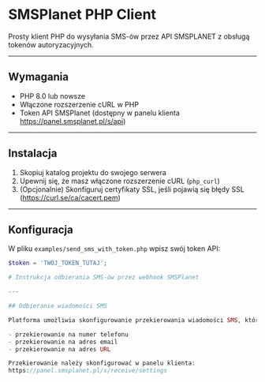 # SMSPlanet PHP Client

Prosty klient PHP do wysyłania SMS-ów przez API SMSPLANET z obsługą tokenów autoryzacyjnych.

---

## Wymagania

- PHP 8.0 lub nowsze
- Włączone rozszerzenie cURL w PHP
- Token API SMSPlanet (dostępny w panelu klienta https://panel.smsplanet.pl/s/api)

---

## Instalacja

1. Skopiuj katalog projektu do swojego serwera 
2. Upewnij się, że masz włączone rozszerzenie cURL (`php_curl`)
3. (Opcjonalnie) Skonfiguruj certyfikaty SSL, jeśli pojawią się błędy SSL (https://curl.se/ca/cacert.pem)
---

## Konfiguracja

W pliku `examples/send_sms_with_token.php` wpisz swój token API:

```php
$token = 'TWÓJ_TOKEN_TUTAJ';

# Instrukcja odbierania SMS-ów przez webhook SMSPlanet

---

## Odbieranie wiadomości SMS

Platforma umożliwia skonfigurowanie przekierowania wiadomości SMS, które otrzymaliśmy z numeru dwukierunkowego (2WAY). Wszystkie odebrane wiadomości trafiają do panelu klienta, również po przekierowaniu. Przekierowanie może odbywać się na 3 sposoby:

- przekierowanie na numer telefonu
- przekierowanie na adres email
- przekierowanie na adres URL

Przekierowanie należy skonfigurować w panelu klienta:
https://panel.smsplanet.pl/s/receive/settings

